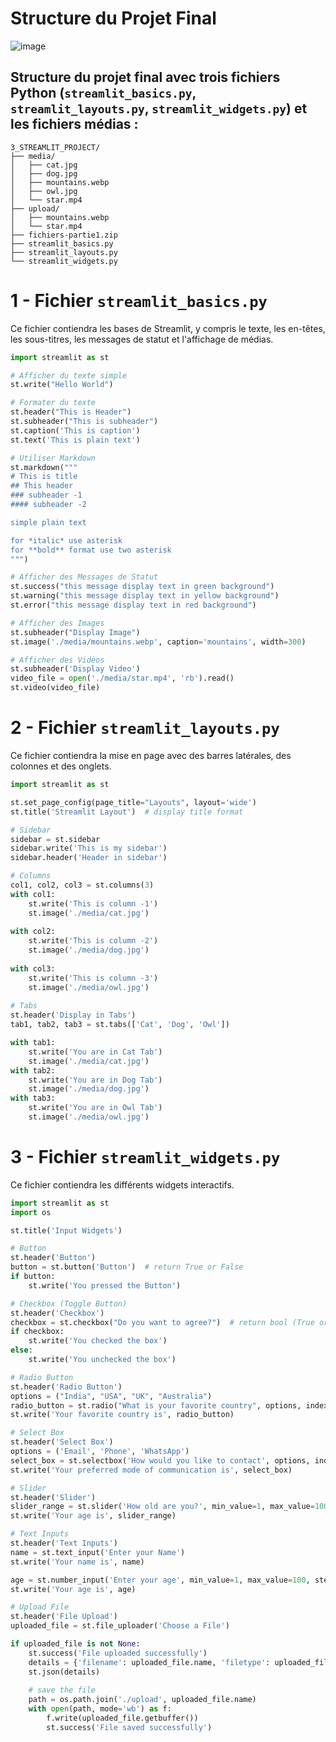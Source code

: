 # Structure du Projet Final

![image](https://github.com/hrhouma/begining_IA_part1/assets/10111526/b9d2f189-f938-495d-8c2c-8fc7181473da)

## Structure du projet final avec  trois fichiers Python (`streamlit_basics.py`, `streamlit_layouts.py`, `streamlit_widgets.py`) et les fichiers médias :

```
3_STREAMLIT_PROJECT/
├── media/
│   ├── cat.jpg
│   ├── dog.jpg
│   ├── mountains.webp
│   ├── owl.jpg
│   └── star.mp4
├── upload/
│   ├── mountains.webp
│   └── star.mp4
├── fichiers-partie1.zip
├── streamlit_basics.py
├── streamlit_layouts.py
└── streamlit_widgets.py
```

# 1 - Fichier `streamlit_basics.py`

Ce fichier contiendra les bases de Streamlit, y compris le texte, les en-têtes, les sous-titres, les messages de statut et l'affichage de médias.

```python
import streamlit as st

# Afficher du texte simple
st.write("Hello World")

# Formater du texte
st.header("This is Header")
st.subheader("This is subheader")
st.caption('This is caption')
st.text('This is plain text')

# Utiliser Markdown
st.markdown("""
# This is title
## This header
### subheader -1
#### subheader -2

simple plain text

for *italic* use asterisk
for **bold** format use two asterisk
""")

# Afficher des Messages de Statut
st.success("this message display text in green background")
st.warning("this message display text in yellow background")
st.error("this message display text in red background")

# Afficher des Images
st.subheader("Display Image")
st.image('./media/mountains.webp', caption='mountains', width=300)

# Afficher des Vidéos
st.subheader('Display Video')
video_file = open('./media/star.mp4', 'rb').read()
st.video(video_file)
```

# 2 -  Fichier `streamlit_layouts.py`

Ce fichier contiendra la mise en page avec des barres latérales, des colonnes et des onglets.

```python
import streamlit as st

st.set_page_config(page_title="Layouts", layout='wide')
st.title('Streamlit Layout')  # display title format

# Sidebar
sidebar = st.sidebar
sidebar.write('This is my sidebar')
sidebar.header('Header in sidebar')

# Columns
col1, col2, col3 = st.columns(3)
with col1:
    st.write('This is column -1')
    st.image('./media/cat.jpg')
    
with col2:
    st.write('This is column -2')
    st.image('./media/dog.jpg')
    
with col3:
    st.write('This is column -3')
    st.image('./media/owl.jpg')
    
# Tabs
st.header('Display in Tabs')
tab1, tab2, tab3 = st.tabs(['Cat', 'Dog', 'Owl'])

with tab1:
    st.write('You are in Cat Tab')
    st.image('./media/cat.jpg')
with tab2:
    st.write('You are in Dog Tab')
    st.image('./media/dog.jpg')
with tab3:
    st.write('You are in Owl Tab')
    st.image('./media/owl.jpg')
```

# 3 - Fichier `streamlit_widgets.py`

Ce fichier contiendra les différents widgets interactifs.

```python
import streamlit as st
import os

st.title('Input Widgets')

# Button
st.header('Button')
button = st.button('Button')  # return True or False
if button:
    st.write('You pressed the Button')

# Checkbox (Toggle Button)
st.header('Checkbox')
checkbox = st.checkbox("Do you want to agree?")  # return bool (True or False)
if checkbox:
    st.write('You checked the box')
else:
    st.write('You unchecked the box')

# Radio Button
st.header('Radio Button')
options = ("India", "USA", "UK", "Australia")
radio_button = st.radio("What is your favorite country", options, index=2)  # return an element in a list/tuple
st.write('Your favorite country is', radio_button)

# Select Box
st.header('Select Box')
options = ('Email', 'Phone', 'WhatsApp')
select_box = st.selectbox('How would you like to contact', options, index=1)
st.write('Your preferred mode of communication is', select_box)

# Slider
st.header('Slider')
slider_range = st.slider('How old are you?', min_value=1, max_value=100, step=1, value=20)
st.write('Your age is', slider_range)

# Text Inputs
st.header('Text Inputs')
name = st.text_input('Enter your Name')
st.write('Your name is', name)

age = st.number_input('Enter your age', min_value=1, max_value=100, step=1, value=25)
st.write('Your age is', age)

# Upload File
st.header('File Upload')
uploaded_file = st.file_uploader('Choose a File')

if uploaded_file is not None:
    st.success('File uploaded successfully')
    details = {'filename': uploaded_file.name, 'filetype': uploaded_file.type, 'filesize (bytes)': uploaded_file.size}
    st.json(details)
    
    # save the file
    path = os.path.join('./upload', uploaded_file.name)
    with open(path, mode='wb') as f:
        f.write(uploaded_file.getbuffer())
        st.success('File saved successfully')
```
